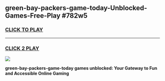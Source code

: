 
## green-bay-packers-game-today-Unblocked-Games-Free-Play #782w5
<h3>
<a href="https://us.freeplayer.one?title=green-bay-packers-game-today&ref=9M">CLICK TO PLAY</a></h3>
<hr>

<h3>
<a href="https://us.freeplayer.one?title=green-bay-packers-game-today&ref=9M">CLICK 2 PLAY</a>
  
</h3>

<a href="https://us.freeplayer.one?title=green-bay-packers-game-today&ref=9M"><img src="https://clearcache.store/games.png"></a>


**green-bay-packers-game-today games unblocked: Your Gateway to Fun and Accessible Online Gaming**
